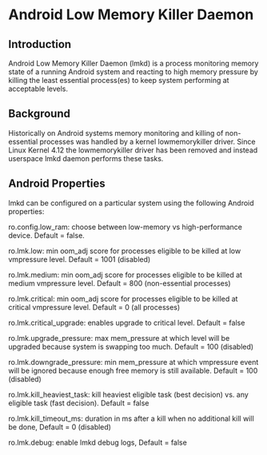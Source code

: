 Android Low Memory Killer Daemon
================================


Introduction
------------

Android Low Memory Killer Daemon (lmkd) is a process monitoring memory
state of a running Android system and reacting to high memory pressure
by killing the least essential process(es) to keep system performing
at acceptable levels.


Background
----------

Historically on Android systems memory monitoring and killing of
non-essential processes was handled by a kernel lowmemorykiller driver.
Since Linux Kernel 4.12 the lowmemorykiller driver has been removed and
instead userspace lmkd daemon performs these tasks.


Android Properties
------------------

lmkd can be configured on a particular system using the following Android
properties:

  ro.config.low_ram:         choose between low-memory vs high-performance
                             device. Default = false.

  ro.lmk.low:                min oom_adj score for processes eligible to be
                             killed at low vmpressure level. Default = 1001
                             (disabled)

  ro.lmk.medium:             min oom_adj score for processes eligible to be
                             killed at medium vmpressure level. Default = 800
                             (non-essential processes)

  ro.lmk.critical:           min oom_adj score for processes eligible to be
                             killed at critical vmpressure level. Default = 0
                             (all processes)

  ro.lmk.critical_upgrade:   enables upgrade to critical level. Default = false

  ro.lmk.upgrade_pressure:   max mem_pressure at which level will be upgraded
                             because system is swapping too much. Default = 100
                             (disabled)

  ro.lmk.downgrade_pressure: min mem_pressure at which vmpressure event will
                             be ignored because enough free memory is still
                             available. Default = 100 (disabled)

  ro.lmk.kill_heaviest_task: kill heaviest eligible task (best decision) vs.
                             any eligible task (fast decision). Default = false

  ro.lmk.kill_timeout_ms:    duration in ms after a kill when no additional
                             kill will be done, Default = 0 (disabled)

  ro.lmk.debug:              enable lmkd debug logs, Default = false

